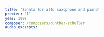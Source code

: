 ```yaml
---
title: 'Sonata for alto saxophone and piano'
premier: "1"
year: 1999
composer: /composers/gunther-schuller
audio_excerpts: 
---
```

